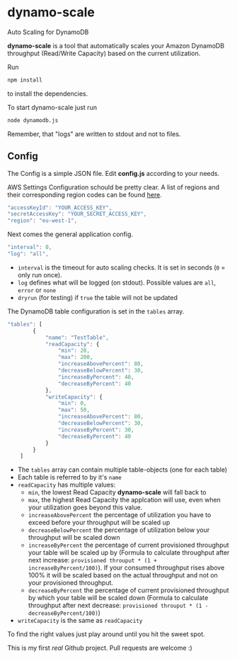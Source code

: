 # dynamo-scale
Auto Scaling for DynamoDB

**dynamo-scale** is a tool that automatically scales your Amazon DynamoDB throughput (Read/Write Capacity) based on the current utilization.

Run 
```sh
npm install
```
to install the dependencies.

To start dynamo-scale just run 
```sh
node dynamodb.js
```
Remember, that "logs" are written to stdout and not to files.

## Config
The Config is a simple JSON file. Edit **config.js** according to your needs.

AWS Settings Configuration schould be pretty clear. A list of regions and their corresponding region codes can be found [here](https://docs.aws.amazon.com/AWSEC2/latest/UserGuide/using-regions-availability-zones.html).
```javascript
"accessKeyId": "YOUR_ACCESS_KEY", 
"secretAccessKey": "YOUR_SECRET_ACCESS_KEY", 
"region": "eu-west-1",
```
Next comes the general application config. 
```javascript
"interval": 0,
"log": "all",
```
- ```interval``` is the timeout for auto scaling checks. It is set in seconds (```0``` = only run once).
- ```log``` defines what will be logged (on stdout). Possible values are ```all```, ```error``` or ```none```
- ```dryrun``` (for testing) if ```true``` the table will not be updated

The DynamoDB table configuration is set in the ```tables``` array.
```javascript
"tables": [
		{
			"name": "TestTable",
			"readCapacity": {
				"min": 20,
				"max": 200,
				"increaseAbovePercent": 80,
				"decreaseBelowPercent": 30,
				"increaseByPercent": 40,
				"decreaseByPercent": 40
			},
			"writeCapacity": {
				"min": 0,
				"max": 50,
				"increaseAbovePercent": 80,
				"decreaseBelowPercent": 30,
				"increaseByPercent": 30,
				"decreaseByPercent": 40
			}
		}
	]
```
- The ```tables``` array can contain multiple table-objects (one for each table)
- Each table is referred to by it's ```name```
- ```readCapacity``` has multiple values:
    - ```min```, the lowest Read Capacity **dynamo-scale** will fall back to
    - ```max```, the highest Read Capacity the applcation will use, even when your utilization goes beyond this value.
    - ```increaseAbovePercent``` the percentage of utilization you have to exceed before your throughput will be scaled up
    - ```decreaseBelowPercent``` the percentage of utilization below your throughput will be scaled down
    - ```increaseByPercent``` the percentage of current provisioned throughput your table will be scaled up by (Formula to calculate throughput after next increase: ```provisioned throuput * (1 + increaseByPercent/100)```). If your consumed throughput rises above 100% it will be scaled based on the actual throughput and not on your provisioned throughput.
    - ```decreaseByPercent``` the percentage of current provisioned throughput by which your table will be scaled down (Formula to calculate throughput after next decrease: ```provisioned throuput * (1 - decreaseByPercent/100)```)
- ```writeCapacity``` is the same as ```readCapacity```

To find the right values just play around until you hit the sweet spot.

This is my first *real* Github project. Pull requests are welcome :) 
